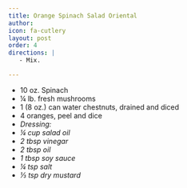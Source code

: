```yaml
---
title: Orange Spinach Salad Oriental
author: 
icon: fa-cutlery
layout: post
order: 4
directions: |
   - Mix.

---
```


<ul>
	<li>10 oz. Spinach</li>
	<li>¼ lb. fresh mushrooms</li>
	<li>1 (8 oz.) can water chestnuts, drained and diced</li>
	<li>4 oranges, peel and dice</li>
	<li> <em> Dressing: <em> </li>
	<li>¼ cup salad oil</li>
	<li>2 tbsp vinegar</li>
	<li>2 tbsp oil</li>
	<li>1 tbsp soy sauce</li>
	<li>¼ tsp salt</li>
	<li>⅓ tsp dry mustard</li>
</ul>